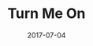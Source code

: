 ---
layout: cassette
artist: "Rexly ft. Kevsquare & Rose"
title: "Turn Me On"
permalink: /cassette/singles//:title
date: 2017-07-04
cassette: "/assets/images/cassette/rexly-turn-me-on.png"
side-a: "'rexly_-_turn_me_on'"
side-b: "'rexly_-_turn_me_on'"
meta_image: "/assets/images/artwork/rexly-turn-me-on.jpg"
meta_artist: "Rexly"
meta_title: "Turn Me On<br> ft. Kevsquare & Rose"
categories: Singles
tags: [rexly, kevsquare, rose]
icon: '<i class="demo-icon icon-cassette"></i>'
---